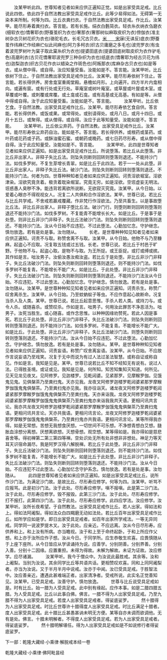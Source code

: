 <!-- { "loadSidebar": true } -->
　　汝某甲听此四。世尊知者见者如来应供正遍知正觉。如是出家受具足戒。比丘说此四依。依此四于自然法教出家受具足戒作比丘。此等少易得如法。无碍第一无染本来所制。何等为四。比丘衣粪扫衣。于自然法教出家受具足戒。作比丘。汝某甲。能尽形寿着粪扫衣。答言能。若有长施。绢衣白氎简衣。轻衣糸衣纳衣刍磨衣(细软衣也)憍奢耶衣(野蚕茧织为衣也)奢那衣(奢那树似麻取皮织为衣)傍伽衣(准主树杂古贝树花织为衣也)骆驼毛衣。长毛冗古贝衣。[米　　宋](稣忏反)寐(无诔反)底衣(野蚕茧作纬麻纻作经麻纻似此间麻也)阿力多柯衣(织古贝庸磨之多毛也)波兜罗衣(有虫着波兜罗树叶为窠子取此窠糸织为衣也)提婆田底衣(提婆田底树取皮织为衣作驴毛色)高磨利衣(古贝花憍奢耶波兜罗三种杂织为衣也)纸底衣(憍奢耶为经古贝花为纬也)迦梨迦衣(织古贝花作衣以蜡染之作斑色也)阿叛那衣(库麻杂古贝衣也)如是等衣。或从僧中得。或自得。汝应知量受畜。汝能如是不。答言能。汝某甲听。比丘依树下住止。于自然法教出家受具足戒作比丘。汝某甲。能尽形寿依树下住止。答言能。若长得供养。房舍龛室重阁堂殿。悬檐如月形。上向遍开。四方半片内龛相向。或遍有窗。或有行处或无行处。草庵室或树叶庵室。或草屋或叶屋或木室。或草覆或叶覆。或刺覆或席覆。或土龛或石龛。或有高基或无高基。有如是等。从僧中得或自得。汝于此应知量受畜。汝能如是不。答言能。
　　汝某甲听。比丘依乞食。于自然法教。出家受具足戒作比丘。汝某甲。能尽形寿依乞食自供。答言能。若长得供养。或饭或果。或常得处。或别请得处。或月八日。或月十四日。或月十五日。或聚得。或从僧得。或自得。汝应于此等知量受。汝能如是不。答言能。
　　汝某甲听。比丘依尘弃药。于自然法教。出家受具足戒作比丘。汝某甲。能尽形寿依尘弃药自治。能如是不。答言能。若长得供养。或根药或茎药。或叶药或花药或子药。或酥油蜜石蜜。或朝药或晚药。或七日药尽形寿。或从僧中得自得。汝于此应知量受。汝能如是不。答言能。
　　汝某甲听。此四是世尊知者见者如来应供正遍知。如是出家受具足戒作比丘。所说堕落。若比丘从此堕落。非比丘非出家人。非释子失比丘法。则坠失则断则回转则堕落则退还。不能持沙门法。如伐多罗树。不复生芽增长青翠。如是比丘于此四法。若于一一处从此堕。非比丘非出家人。非释子失比丘法。破沙门法。则坠失则断则回转则堕落则退还。不能持沙门法。何者为四。世尊种种知者见者如来应供正遍知。诃责淫欲堀室。淫欲津染。淫欲究竟贪着。极贪着耽染堀室。究竟无穷。如是淫欲。空诳虚妄无明法。诳惑愚人臭秽不净。能违背若离欲所说断。无欲寂灭究竟。汝某甲。从今日始。以爱着心眼亦不得观视女人。况复二人共俱和合作淫欲法。某甲。世尊已说。若比丘与比丘共学戒。不舍戒若羸戒覆藏。作非梵行作淫欲法。乃至共畜生。以是事故堕比丘法。非比丘非出家人。非释子堕比丘法。破沙门行。则堕则断则回转则堕落则退还不能持沙门法。如伐多罗树。不复能青不能增长长大。如是比丘。于是事于是处堕。则非比丘非沙门非释子。失比丘法破沙门法。则坠失则断则回转则堕落则退还。不能持沙门法。汝从今日始不应违犯。不过此堕法。心勤加忆念。守护继念。慎勿放逸。若有是处是事。汝勿随从。
　　长老。是世尊种种知见知者见者如来应供正遍知。诃责不与取。称赞舍离不与取。汝某甲。从今日始。他物不与乃至糠麻。起盗心不应取。况复取五钱或过五钱。长老。世尊已说。若比丘于村邑于旷野。于他物不与。起盗心取。是物不与取。为王所捉。或王臣捉。或打或缚或摈。其作如是言。咄汝男子。汝偷汝愚汝痴汝盗。若比丘于是处堕。非比丘非沙门非释子。失比丘法破沙门法。则坠失则断则回转则堕落则退还。则不能持沙门法。如伐多罗树不能复青。不能增长不能广大。如是比丘。于此处堕。非比丘非沙门非释子。失比丘法破沙门法。则坠失则断则回转则堕落则退还。不能持沙门法汝从今日始。不应违犯。不过此堕法。心勤加忆念。守护继念。慎勿放逸。若有是处是事。汝勿随从。汝某甲。是世尊种种知见知者见者如来应供正遍知。诃责杀生。称赞广叹舍离杀生。汝某甲。从今日始。乃至蚊蚋蚁子等虫。不应作意起心故断命。况复当杀人及人类。某甲。世尊已说。若比丘起意思惟。手杀人若人类。或持刀与。或令人杀。或随喜杀。或赞叹杀。作如是言。咄男子。何用汝此罪苦不净恶活为。咄男子。汝死当胜生。或心随喜。或作念思惟。以种种因缘劝赞死。若此人因是事死。若比丘于此处堕。非比丘非沙门非释子。失比丘法破沙门法。则坠失则断则回转则堕落则退还。则不能持沙门法。如伐多罗树。不能复青。不能增长不能广大。如是比丘。于此处堕。非比丘非沙门非释子。失比丘法破沙门法。则堕失则断则回转则堕落则退还。不能持沙门法。汝从今日始不应违犯。不过此堕法。心勤加忆念。守护继念。慎勿放逸。若有是处是事。汝勿随从。某甲。是世尊种种知见知者见者如来应供正遍知。诃责妄语。称赞广叹舍离妄语。汝某甲。从今日始。不应故作言说妄语乃至戏笑。况复于无中而说为有过人法过圣法智慧。或称自证或称自见。作如是言。我知是见是。某甲。世尊已说若比丘不知不经知无有说有。说过人法。已得胜圣境。或证或见。我知是见是。何所知。知苦知集知灭知道。何所见。见天见龙见夜叉。见阿修罗。见迦楼罗。见乾闼婆。见紧那罗。见摩睺罗伽。见饿鬼见鬼。见俱槃茶乃至粪扫鬼。天亦见我。龙夜叉阿修罗迦楼罗乾闼婆紧那罗摩睺罗伽饿鬼鬼俱槃茶。乃至粪扫鬼亦见我。我亦往诣天。诸龙夜叉阿修罗迦楼罗乾闼婆紧那罗摩睺罗伽饿鬼鬼俱槃茶乃至粪扫鬼。天亦来诣我。龙夜叉阿修罗迦楼罗乾闼婆紧那罗摩睺罗伽饿鬼鬼俱槃茶乃至粪扫鬼亦来诣我我共天语。更相问讯共言论。我亦共龙夜叉阿修罗迦楼罗乾闼婆紧那罗摩睺罗伽饿鬼鬼俱槃茶乃至粪扫鬼语。更相问讯共言论。天亦共我语。更相问讯言论。龙夜叉阿修罗迦楼罗乾闼婆紧那罗摩睺罗伽饿鬼鬼俱槃茶。乃至粪扫鬼亦共我语。更相问讯言论。某等所得我亦得。如是无常想。苦想无我想食厌想。一切世间不可乐想。不净想青想白艾想。膖胀血涂想分离想。厌想离欲想。灭想骨想。观空想。某等得如是。我亦得如是慈悲喜舍等。得初禅第二第三第四等禅。空处识处无所有处非想非非想处。神足力等天耳天识宿命漏尽。我是阿罗汉得八解脱禅。若比丘于此处堕。非比丘非沙门非释子。失比丘法破沙门法。则坠失则断则回转则堕落则退还。则不能持沙门法。如伐多罗树不能复青。不能增长不能广大。如是比丘于此处堕。非比丘非沙门非释子。失比丘法破沙门法。则坠失则断则回转则堕落则退还。不能持沙门法。汝从今日始。不应违犯不过此堕法。心勤加忆念守护系念。慎勿放逸。若有是处是事。汝勿随从。
　　此四是世尊知者见者如来应供正遍知。如是出家受具足戒比丘。说所作沙门法。为满足沙门故。是故比丘。尽形寿应修学。何等为四。汝某甲。听骂不应报骂。此是初沙门法。汝于此处。尽形寿应修学。嗔不报嗔。此是第二沙门法。汝于此处。尽形寿应修学。毁不报毁。此第三沙门法。汝于此处。尽形寿应修学。打不报打。此第四沙门法。汝于此处。尽形寿应修学。此四应学法。汝应修学。汝某甲听。汝所长夜希望。于自然教法。出家受具足戒作比丘。若人出家。得如法和上。得如法阿阇梨。得如法众白四羯磨无动如法处。若比丘百年出家受具足戒作比丘。如所学应如是学。即日出家受具足戒者。如百年出家所学戒法。一等无异同戒。同学同一说波罗提木叉。汝于此处。应亲近。不应远离。汝从今日尽形寿。应供养和上。和上汝有所病。亦当瞻视。汝于和上至于命终起卧。于和上所应作父想。和上亦于汝所应作子想。汝从今日。于同学所。应生恭敬生欢喜。应畏慎随从于上座下座所。从今日皆应从学读诵持为说。应善学。分别阴善。分别界善。分别入善。分别十二因缘。应置重担。未得为得故。未解为解故。未证为证故。汝应修学。应尽诸漏。
　　汝某甲听。我今于僧众中。为汝说此最胜戒。其余等。汝和上阇梨。当别为汝说。其余同学比丘等共语共话。更相赞叹欢喜。同和上同阿阇梨者。亦当为汝说。又于半月半月中说戒。汝亦于中闻。汝已受具足戒。于胜智法中。汝应善亲近。遭遇此甚难端正者。出家清净者。受戒所说。此实名正觉善知见。汝某甲。已受具足戒。汝善守护。慎勿放逸。
　　世尊与比丘说受具足戒如是。时有比丘。始一腊为人受具足戒。此中别有缘起。应作本事。如是二腊四腊五腊。为人受具足戒。比丘以此事白佛。佛言。一腊不得为人出家受具足戒。乃至九腊不得为人出家受具足戒。若度人出家受具足戒者。得娑底娑罗。
　　然十腊得为人出家受具足戒。时比丘世尊许十腊得度人出家受具足戒。时比丘满足十腊者。度人出家受具足戒。此十腊比丘甚愚甚讷未明无方便。某等自亦未调而欲调他。无有是处。佛言。十腊未明解者。不得度人出家受具足戒。若为人出家受具足戒者。得娑底娑罗。
　　然十腊明解堪任。得为人出家受具足戒如是不如说修行者得娑底娑罗。

下一部：乾隆大藏经·小乘律·解脱戒本经一卷




乾隆大藏经·小乘律·佛阿毗昙经
